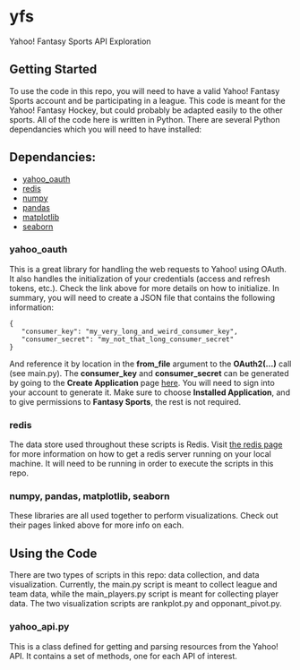 # yfs
Yahoo! Fantasy Sports API Exploration

## Getting Started

To use the code in this repo, you will need to have a valid Yahoo! Fantasy Sports account and be participating in a league. This code is meant for the Yahoo! Fantasy Hockey, but could probably be adapted easily to the other sports. All of the code here is written in Python. There are several Python dependancies which you will need to have installed:

## Dependancies:

* [yahoo_oauth](https://pypi.org/project/yahoo_oauth/)
* [redis](https://pypi.org/project/redis/)
* [numpy](http://www.numpy.org/)
* [pandas](https://pandas.pydata.org/)
* [matplotlib](https://matplotlib.org/)
* [seaborn](https://seaborn.pydata.org/)

### yahoo_oauth

This is a great library for handling the web requests to Yahoo! using OAuth. It also handles the initialization of your credentials (access and refresh tokens, etc.). Check the link above for more details on how to initialize. In summary, you will need to create a JSON file that contains the following information:

```
{
   "consumer_key": "my_very_long_and_weird_consumer_key",
   "consumer_secret": "my_not_that_long_consumer_secret"
}
```
And reference it by location in the **from_file** argument to the **OAuth2(...)** call (see main.py). The **consumer_key** and **consumer_secret** can be generated by going to the **Create Application** page [here](https://developer.yahoo.com/apps/create/). You will need to sign into your account to generate it. Make sure to choose **Installed Application**, and to give permissions to **Fantasy Sports**, the rest is not required.

### redis

The data store used throughout these scripts is Redis. Visit [the redis page](https://redis.io/topics/quickstart) for more information on how to get a redis server running on your local machine. It will need to be running in order to execute the scripts in this repo.

### numpy, pandas, matplotlib, seaborn

These libraries are all used together to perform visualizations. Check out their pages linked above for more info on each.

## Using the Code

There are two types of scripts in this repo: data collection, and data visualization. Currently, the main.py script is meant to collect league and team data, while the main_players.py script is meant for collecting player data. The two visualization scripts are rankplot.py and opponant_pivot.py.

### yahoo_api.py

This is a class defined for getting and parsing resources from the Yahoo! API. It contains a set of methods, one for each API of interest.


